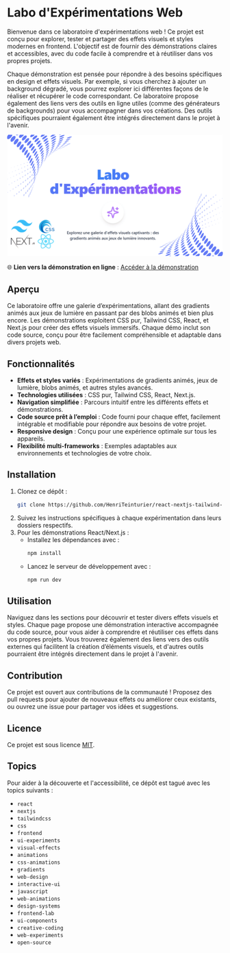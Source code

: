 # Labo d'Expérimentations Web

Bienvenue dans ce laboratoire d'expérimentations web ! Ce projet est conçu pour explorer, tester et partager des effets visuels et styles modernes en frontend. L'objectif est de fournir des démonstrations claires et accessibles, avec du code facile à comprendre et à réutiliser dans vos propres projets.

Chaque démonstration est pensée pour répondre à des besoins spécifiques en design et effets visuels. Par exemple, si vous cherchez à ajouter un background dégradé, vous pourrez explorer ici différentes façons de le réaliser et récupérer le code correspondant. Ce laboratoire propose également des liens vers des outils en ligne utiles (comme des générateurs de backgrounds) pour vous accompagner dans vos créations. Des outils spécifiques pourraient également être intégrés directement dans le projet à l'avenir.

![Capture d'écran de la page d'accueil](./public/images/home-screenshot.png)

🌐 **Lien vers la démonstration en ligne** : [Accéder à la démonstration](https://react-nextjs-tailwind-css-ui-experiments-wn6f.vercel.app/)

## Aperçu

Ce laboratoire offre une galerie d’expérimentations, allant des gradients animés aux jeux de lumière en passant par des blobs animés et bien plus encore. Les démonstrations exploitent CSS pur, Tailwind CSS, React, et Next.js pour créer des effets visuels immersifs. Chaque démo inclut son code source, conçu pour être facilement compréhensible et adaptable dans divers projets web.

## Fonctionnalités

- **Effets et styles variés** : Expérimentations de gradients animés, jeux de lumière, blobs animés, et autres styles avancés.
- **Technologies utilisées** : CSS pur, Tailwind CSS, React, Next.js.
- **Navigation simplifiée** : Parcours intuitif entre les différents effets et démonstrations.
- **Code source prêt à l’emploi** : Code fourni pour chaque effet, facilement intégrable et modifiable pour répondre aux besoins de votre projet.
- **Responsive design** : Conçu pour une expérience optimale sur tous les appareils.
- **Flexibilité multi-frameworks** : Exemples adaptables aux environnements et technologies de votre choix.

## Installation

1. Clonez ce dépôt :
   ```bash
   git clone https://github.com/HenriTeinturier/react-nextjs-tailwind-css-ui-experiments
   ```
2. Suivez les instructions spécifiques à chaque expérimentation dans leurs dossiers respectifs.
3. Pour les démonstrations React/Next.js :
   - Installez les dépendances avec :
     ```bash
     npm install
     ```
   - Lancez le serveur de développement avec :
     ```bash
     npm run dev
     ```

## Utilisation

Naviguez dans les sections pour découvrir et tester divers effets visuels et styles. Chaque page propose une démonstration interactive accompagnée du code source, pour vous aider à comprendre et réutiliser ces effets dans vos propres projets. Vous trouverez également des liens vers des outils externes qui facilitent la création d’éléments visuels, et d'autres outils pourraient être intégrés directement dans le projet à l'avenir.

## Contribution

Ce projet est ouvert aux contributions de la communauté ! Proposez des pull requests pour ajouter de nouveaux effets ou améliorer ceux existants, ou ouvrez une issue pour partager vos idées et suggestions.

## Licence

Ce projet est sous licence [MIT](https://choosealicense.com/licenses/mit/).

## Topics

Pour aider à la découverte et l'accessibilité, ce dépôt est tagué avec les topics suivants :

- `react`
- `nextjs`
- `tailwindcss`
- `css`
- `frontend`
- `ui-experiments`
- `visual-effects`
- `animations`
- `css-animations`
- `gradients`
- `web-design`
- `interactive-ui`
- `javascript`
- `web-animations`
- `design-systems`
- `frontend-lab`
- `ui-components`
- `creative-coding`
- `web-experiments`
- `open-source`
